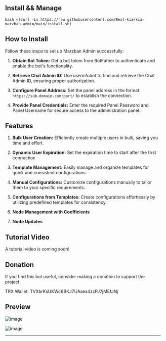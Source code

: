 ## Install && Manage
```
bash <(curl -Ls https://raw.githubusercontent.com/Real-kia/kia-marzban-admin/main/install.sh)

```


## How to Install

Follow these steps to set up Marzban Admin successfully:

1. **Obtain Bot Token:**
   Get a bot token from BotFather to authenticate and enable the bot's functionality.

2. **Retrieve Chat Admin ID:**
   Use userinfobot to find and retrieve the Chat Admin ID, ensuring proper authorization.

3. **Configure Panel Address:**
   Set the panel address in the format `https://sub.domain.com:port/` to establish the connection.

4. **Provide Panel Credentials:**
   Enter the required Panel Password and Panel Username for secure access to the administration panel.


## Features


1. **Bulk User Creation:**
   Efficiently create multiple users in bulk, saving you time and effort.

2. **Dynamic User Expiration:**
   Set the expiration time to start after the first connection

3. **Template Management:**
   Easily manage and organize templates for quick and consistent configurations.

4. **Manual Configurations:**
   Customize configurations manually to tailor them to your specific requirements.

5. **Configurations from Templates:**
   Create configurations effortlessly by utilizing predefined templates for consistency.

6. **Node Management with Coefficients**

7. **Node Updates**


## Tutorial Video

A tutorial video is coming soon!

## Donation

If you find this bot  useful, consider making a donation to support the project.

TRX Wallet: TVXbrKsUKWc6BKJ7UAaex4zzPJ7jMEfJNj

## Preview

![image](https://github.com/Real-kia/kia-marzban-admin/assets/65906956/265296d4-f864-4a42-ad8c-b6b61aa7378b)

![image](https://github.com/Real-kia/kia-marzban-admin/assets/65906956/cebe2d0a-f0fd-44d4-b11e-ff34bf02e6a7)

---



